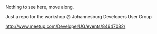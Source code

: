Nothing to see here, move along.

Just a repo for the workshop @ Johannesburg Developers User Group

http://www.meetup.com/DeveloperUG/events/84647082/